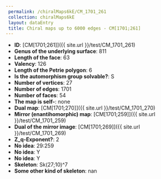```yaml
--- 
 permalink: /chiralMaps6kE/CM_1701_261 
 collection: chiralMaps6kE
 layout: dataEntry
 title: Chiral maps up to 6000 edges - CM[1701;261]
---
```


- **ID**: [CM[1701;261]]({{ site.url }}/test/CM_1701_261)
- **Genus of the underlying surface**: 811
- **Length of the face**: 63
- **Valency**: 126
- **Length of the Petrie polygon**: 6
- **Is the automorphism group solvable?**: S
- **Number of vertices**: 27
- **Number of edges**: 1701
- **Number of faces**: 54
- **The map is self-**: none
- **Dual map**: [CM[1701;270]]({{ site.url }}/test/CM_1701_270)
- **Mirror (enantihomorphic) map**: [CM[1701;259]]({{ site.url }}/test/CM_1701_259)
- **Dual of the mirror image**: [CM[1701;269]]({{ site.url }}/test/CM_1701_269)
- **Z_q-Exponent?**: 2
- **No idea**:  29:259
- **No idea**: Y
- **No idea**: Y
- **Skeleton**: Sk(27;10)^7
- **Some other kind of skeleton**: nan
